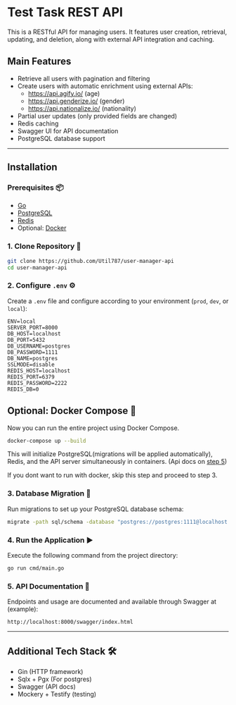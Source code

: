 # Test Task REST API

This is a RESTful API for managing users. It features user creation, retrieval, updating, and deletion, along with external API integration and caching.

## Main Features

- Retrieve all users with pagination and filtering
- Create users with automatic enrichment using external APIs:
  - https://api.agify.io/ (age)
  - https://api.genderize.io/ (gender)
  - https://api.nationalize.io/ (nationality)
- Partial user updates (only provided fields are changed)
- Redis caching
- Swagger UI for API documentation
- PostgreSQL database support

---

## Installation

### Prerequisites 📦
- [Go](https://golang.org/doc/install)
- [PostgreSQL](https://www.postgresql.org/download/)
- [Redis](https://redis.io/docs/getting-started/installation/)
- Optional: [Docker](https://docs.docker.com/get-docker/)

### 1. Clone Repository 📂
```bash
git clone https://github.com/Util787/user-manager-api
cd user-manager-api
```

### 2. Configure `.env` ⚙️
Create a `.env` file and configure according to your environment (`prod`, `dev`, or `local`):

```env
ENV=local
SERVER_PORT=8000
DB_HOST=localhost
DB_PORT=5432
DB_USERNAME=postgres
DB_PASSWORD=1111
DB_NAME=postgres
SSLMODE=disable
REDIS_HOST=localhost
REDIS_PORT=6379
REDIS_PASSWORD=2222
REDIS_DB=0
```
## Optional: Docker Compose 🐳
Now you can run the entire project using Docker Compose.

```bash
docker-compose up --build
```

This will initialize PostgreSQL(migrations will be applied automatically), Redis, and the API server simultaneously in containers. (Api docs on [step 5](#5-api-documentation-
))

If you dont want to run with docker, skip this step and proceed to step 3.

### 3. Database Migration 🐘
Run migrations to set up your PostgreSQL database schema:

```bash
migrate -path sql/schema -database "postgres://postgres:1111@localhost:5432/postgres?sslmode=disable" up
```

### 4. Run the Application ▶️
Execute the following command from the project directory:

```bash
go run cmd/main.go
```

### 5. API Documentation 📘
Endpoints and usage are documented and available through Swagger at (example):

```
http://localhost:8000/swagger/index.html
```

---

## Additional Tech Stack 🛠️

- Gin (HTTP framework)
- Sqlx + Pgx (For postgres)
- Swagger (API docs)
- Mockery + Testify (testing)

